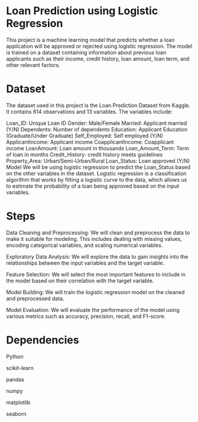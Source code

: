 # Loan Prediction using Logistic Regression
This project is a machine learning model that predicts whether a loan application will be approved or rejected using logistic regression. The model is trained on a dataset containing information about previous loan applicants such as their income, credit history, loan amount, loan term, and other relevant factors.

# Dataset
The dataset used in this project is the Loan Prediction Dataset from Kaggle. It contains 614 observations and 13 variables. The variables include:

Loan_ID: Unique Loan ID
Gender: Male/Female
Married: Applicant married (Y/N)
Dependents: Number of dependents
Education: Applicant Education (Graduate/Under Graduate)
Self_Employed: Self employed (Y/N)
ApplicantIncome: Applicant income
CoapplicantIncome: Coapplicant income
LoanAmount: Loan amount in thousands
Loan_Amount_Term: Term of loan in months
Credit_History: credit history meets guidelines
Property_Area: Urban/Semi-Urban/Rural
Loan_Status: Loan approved (Y/N)
Model
We will be using logistic regression to predict the Loan_Status based on the other variables in the dataset. Logistic regression is a classification algorithm that works by fitting a logistic curve to the data, which allows us to estimate the probability of a loan being approved based on the input variables.

# Steps
Data Cleaning and Preprocessing: We will clean and preprocess the data to make it suitable for modeling. This includes dealing with missing values, encoding categorical variables, and scaling numerical variables.

Exploratory Data Analysis: We will explore the data to gain insights into the relationships between the input variables and the target variable.

Feature Selection: We will select the most important features to include in the model based on their correlation with the target variable.

Model Building: We will train the logistic regression model on the cleaned and preprocessed data.

Model Evaluation: We will evaluate the performance of the model using various metrics such as accuracy, precision, recall, and F1-score.

# Dependencies
Python

scikit-learn

pandas

numpy

matplotlib

seaborn


